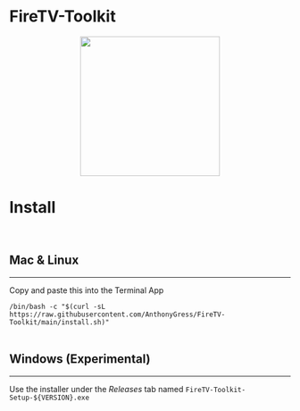 # FireTV-Toolkit

<p align="center"><img width="250px" src="https://user-images.githubusercontent.com/70029654/173292714-20678a0b-feef-427e-87ba-81caacaad9ca.png"></p>

# Install

<br>

## Mac & Linux

<hr>

Copy and paste this into the Terminal App

`/bin/bash -c "$(curl -sL https://raw.githubusercontent.com/AnthonyGress/FireTV-Toolkit/main/install.sh)"`
<br><br>

## Windows (Experimental)

<hr>

Use the installer under the _Releases_ tab named `FireTV-Toolkit-Setup-${VERSION}.exe`
